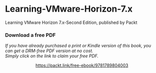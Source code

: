 # Learning-VMware-Horizon-7.x
Learning VMware Horizon 7.x-Second Edition, published by Packt
### Download a free PDF

 <i>If you have already purchased a print or Kindle version of this book, you can get a DRM-free PDF version at no cost.<br>Simply click on the link to claim your free PDF.</i>
<p align="center"> <a href="https://packt.link/free-ebook/9781789804003">https://packt.link/free-ebook/9781789804003 </a> </p>